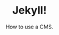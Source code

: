 ---
title: Jekyll!
subtitle: How to use a CMS.
layout: default
modal-id: 8
htmlprv: https://preview.redd.it/nuh5d6cv0a141.gif?format=mp4&s=18844e5e88f8ed8d9909bcb4df043e1633327669
html: https://doodpls.github.io
thumbnail: portfolio.jpg
project-date: november 2019
category: CMS
description: This shows how we can use, and customize a static CMS like Jekyll.

---